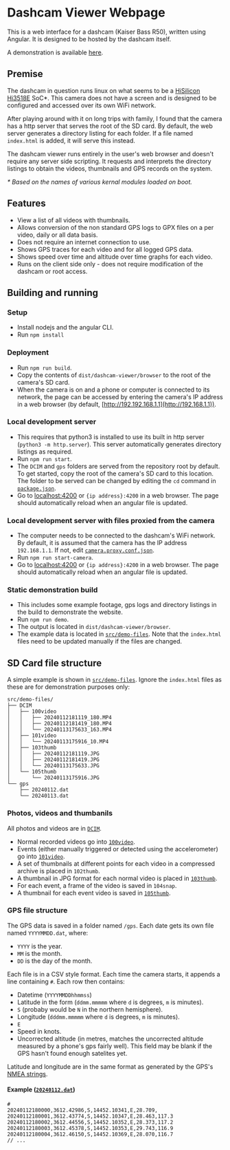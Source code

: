 # Dashcam Viewer Webpage
This is a web interface for a dashcam (Kaiser Bass R50), written using Angular. It is designed to be hosted by the dashcam itself.

A demonstration is available [here](https://jgohyeah.github.io/dashcam-viewer).

## Premise
The dashcam in question runs linux on what seems to be a [HiSilicon Hi3518E](https://www.silicondevice.com/file.upload/images/Gid1327Pdf_Hi3518E.pdf) SoC*. This camera does not have a screen and is designed to be configured and accessed over its own WiFi network.

After playing around with it on long trips with family, I found that the camera has a http server that serves the root of the SD card. By default, the web server generates a directory listing for each folder. If a file named `index.html` is added, it will serve this instead.

The dashcam viewer runs entirely in the user's web browser and doesn't require any server side scripting. It requests and interprets the directory listings to obtain the videos, thumbnails and GPS records on the system.

*\* Based on the names of various kernal modules loaded on boot.*

## Features
- View a list of all videos with thumbnails.
- Allows conversion of the non standard GPS logs to GPX files on a per video, daily or all data basis.
- Does not require an internet connection to use.
- Shows GPS traces for each video and for all logged GPS data.
- Shows speed over time and altitude over time graphs for each video.
- Runs on the client side only - does not require modification of the dashcam or root access.

## Building and running
### Setup
- Install nodejs and the angular CLI.
- Run `npm install`

### Deployment
- Run `npm run build`.
- Copy the contents of `dist/dashcam-viewer/browser` to the root of the camera's SD card.
- When the camera is on and a phone or computer is connected to its network, the page can be accessed by entering the camera's IP address in a web browser (by default, [http://192.192.168.1.1](http://192.168.1.1)).

### Local development server
- This requires that python3 is installed to use its built in http server (`python3 -m http.server`). This server automatically generates directory listings as required.
- Run `npm run start`.
- The `DCIM` and `gps` folders are served from the repository root by default. To get started, copy the root of the camera's SD card to this location. The folder to be served can be changed by editing the `cd` command in [`package.json`](package.json).
- Go to [localhost:4200](http://localhost:4200) or `{ip address}:4200` in a web browser. The page should automatically reload when an angular file is updated.

### Local development server with files proxied from the camera
- The computer needs to be connected to the dashcam's WiFi network. By default, it is assumed that the camera has the IP address `192.168.1.1`. If not, edit [`camera.proxy.conf.json`](camera.proxy.conf.json).
- Run `npm run start-camera`.
- Go to [localhost:4200](http://localhost:4200) or `{ip address}:4200` in a web browser. The page should automatically reload when an angular file is updated.

### Static demonstration build
- This includes some example footage, gps logs and directory listings in the build to demonstrate the website.
- Run `npm run demo`.
- The output is located in `dist/dashcam-viewer/browser`.
- The example data is located in [`src/demo-files`](src/demo-files/). Note that the `index.html` files need to be updated manually if the files are changed.

## SD Card file structure
A simple example is shown in [`src/demo-files`](src/demo-files/). Ignore the `index.html` files as these are for demonstration purposes only:
```
src/demo-files/
├── DCIM
│   ├── 100video
│   │   ├── 20240112181119_180.MP4
│   │   ├── 20240112181419_180.MP4
│   │   └── 20240113175633_163.MP4
│   ├── 101video
│   │   └── 20240113175916_10.MP4
│   ├── 103thumb
│   │   ├── 20240112181119.JPG
│   │   ├── 20240112181419.JPG
│   │   └── 20240113175633.JPG
│   └── 105thumb
│       └── 20240113175916.JPG
└── gps
    ├── 20240112.dat
    └── 20240113.dat
```

### Photos, videos and thumbanils
All photos and videos are in [`DCIM`](src/demo-files/DCIM/).
- Normal recorded videos go into [`100video`](src/demo-files/DCIM/100video/).
- Events (either manually triggered or detected using the accelerometer) go into [`101video`](src/demo-files/DCIM/101video/).
- A set of thumbnails at different points for each video in a compressed archive is placed in `102thumb`.
- A thumbnail in JPG format for each normal video is placed in [`103thumb`](src/demo-files/DCIM/103thumb/).
- For each event, a frame of the video is saved in `104snap`.
- A thumbnail for each event video is saved in [`105thumb`](src/demo-files/DCIM/105thumb/).

### GPS file structure
The GPS data is saved in a folder named `/gps`. Each date gets its own file named `YYYYMMDD.dat`, where:
- `YYYY` is the year.
- `MM` is the month.
- `DD` is the day of the month.

Each file is in a CSV style format. Each time the camera starts, it appends a line containing `#`. Each row then contains:
- Datetime (`YYYYMMDDhhmmss`)
- Latitude in the form (`ddmm.mmmmm` where `d` is degrees, `m` is minutes).
- `S` (probaby would be `N` in the northern hemisphere).
- Longitude (`dddmm.mmmmm` where `d` is degrees, `m` is minutes).
- `E`
- Speed in knots.
- Uncorrected altitude (in metres, matches the uncorrected altitude measured by a phone's gps fairly well). This field may be blank if the GPS hasn't found enough satelites yet.

Latitude and longitude are in the same format as generated by the GPS's [NMEA strings](https://www.sparkfun.com/datasheets/GPS/NMEA%20Reference%20Manual-Rev2.1-Dec07.pdf).

#### Example ([`20240112.dat`](src/demo-files/gps/20240112.dat))
```
#
20240112180000,3612.42986,S,14452.10341,E,28.709,
20240112180001,3612.43774,S,14452.10347,E,28.463,117.3
20240112180002,3612.44556,S,14452.10352,E,28.373,117.2
20240112180003,3612.45378,S,14452.10353,E,29.743,116.9
20240112180004,3612.46150,S,14452.10369,E,28.070,116.7
// ...
```